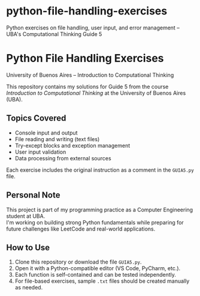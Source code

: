 # python-file-handling-exercises
Python exercises on file handling, user input, and error management – UBA's Computational Thinking Guide 5

# Python File Handling Exercises  
University of Buenos Aires – Introduction to Computational Thinking

This repository contains my solutions for Guide 5 from the course *Introduction to Computational Thinking* at the University of Buenos Aires (UBA).

## Topics Covered

- Console input and output
- File reading and writing (text files)
- Try-except blocks and exception management
- User input validation
- Data processing from external sources

Each exercise includes the original instruction as a comment in the `GUIA5.py` file.

## Personal Note

This project is part of my programming practice as a Computer Engineering student at UBA.  
I'm working on building strong Python fundamentals while preparing for future challenges like LeetCode and real-world applications.

## How to Use

1. Clone this repository or download the file `GUIA5.py`.
2. Open it with a Python-compatible editor (VS Code, PyCharm, etc.).
3. Each function is self-contained and can be tested independently.
4. For file-based exercises, sample `.txt` files should be created manually as needed.
